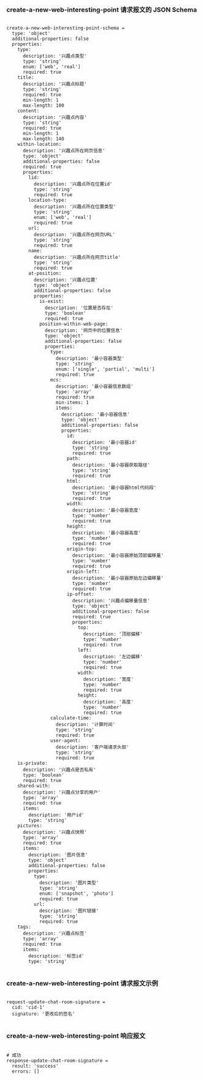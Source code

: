 ### create-a-new-web-interesting-point 请求报文的 JSON Schema
<pre><code>
create-a-new-web-interesting-point-schema =
  type: 'object'
  additional-properties: false
  properties:
    type:
      description: '兴趣点类型'
      type: 'string'
      enum: ['web', 'real']
      required: true
    title:
      description: '兴趣点标题'
      type: 'string'
      required: true
      min-length: 1
      max-length: 100
    content:
      description: '兴趣点内容'
      type: 'string'
      required: true
      min-length: 1
      max-length: 140
    within-location:
      description: '兴趣点所在网页信息'
      type: 'object'
      additional-properties: false
      required: true
      properties:
        lid:
          description: '兴趣点所在位置id'
          type: 'string'
          required: true
        location-type:
          description: '兴趣点所在位置类型'
          type: 'string'
          enum: ['web', 'real']
          required: true
        url:
          description: '兴趣点所在网页URL'
          type: 'string'
          required: true
        name:
          description: '兴趣点所在网页title'
          type: 'string'
          required: true
        at-position:
          description: '兴趣点位置'
          type: 'object'
          additional-properties: false
          properties:
            is-exist:
              description: '位置是否存在'
              type: 'boolean'
              required: true
            position-within-web-page:
              description: '网页中的位置信息'
              type: 'object'
              additional-properties: false
              properties:
                type:
                  description: '最小容器类型'
                  type: 'string'
                  enum: ['single', 'partial', 'multi']
                  required: true
                mcs:
                  description: '最小容器信息数组'
                  type: 'array'
                  required: true
                  min-items: 1
                  items:
                    description: '最小容器信息'
                    type: 'object'
                    additional-properties: false
                    properties:
                      id:
                        description: '最小容器id'
                        type: 'string'
                        required: true
                      path:
                        description: '最小容器获取路径'
                        type: 'string'
                        required: true
                      html:
                        description: '最小容器html代码段'
                        type: 'string'
                        required: true
                      width:
                        description: '最小容器宽度'
                        type: 'number'
                        required: true
                      height:
                        description: '最小容器高度'
                        type: 'number'
                        required: true
                      origin-top:
                        description: '最小容器原始顶部偏移量'
                        type: 'number'
                        required: true
                      origin-left:
                        description: '最小容器原始左边偏移量'
                        type: 'number'
                        required: true
                      ip-offset:
                        description: '兴趣点偏移量信息'
                        type: 'object'
                        additional-properties: false
                        required: true
                        properties:
                          top:
                            description: '顶部偏移'
                            type: 'number'
                            required: true
                          left:
                            description: '左边偏移'
                            type: 'number'
                            required: true
                          width:
                            description: '宽度'
                            type: 'number'
                            required: true
                          height:
                            description: '高度'
                            type: 'number'
                            required: true
                calculate-time:
                  description: '计算时间'
                  type: 'string'
                  required: true
                user-agent:
                  description: '客户端请求头部'
                  type: 'string'
                  required: true
    is-private:
      description: '兴趣点是否私有'
      type: 'boolean'
      required: true
    shared-with:
      description: '兴趣点分享的用户'
      type: 'array'
      required: true
      items:
        description: '用户id'
        type: 'string'
    pictures:
      description: '兴趣点快照'
      type: 'array'
      required: true
      items:
        description: '图片信息'
        type: 'object'
        additional-properties: false
        properties:
          type:
            description: '图片类型'
            type: 'string'
            enum: ['snapshot', 'photo']
            required: true
          url:
            description: '图片链接'
            type: 'string'
            required: true
    tags:
      description: '兴趣点标签'
      type: 'array'
      required: true
      items:
        description: '标签id'
        type: 'string'

</code></pre>

### create-a-new-web-interesting-point 请求报文示例
<pre><code>
request-update-chat-room-signature =
  cid: 'cid-1'
  signature: '更改后的签名'

</code></pre>

### create-a-new-web-interesting-point 响应报文
<pre><code>
# 成功
response-update-chat-room-signature =
  result: 'success'
  errors: []

</code></pre>


